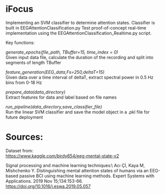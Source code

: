 # iFocus
Implementing an SVM classifier to determine attention states. Classifier is built in EEGAttentionClassification.py
Test proof-of-concept real-time implementation using the EEGAttentionClassification_Realtime.py script. 

Key functions:

*generate_epochs(file_path, TBuffer=15, time_index = 0)*\
Given input data file, calculate the duration of the recording and split into segments of length TBuffer

*feature_generation(EEG_data,Fs=250,deltaT=15)*\
Given data over a time interval of deltaT, extract spectral power in 0.5 Hz bins from 0-18 Hz

*prepare_data(data_directory)*\
Extract features for data and label based on file names

*run_pipeline(data_directory,save_classifier_file)*\
Run the linear SVM classifier and save the model object in a .pkl file for future deployment

# Sources:

Dataset from: \
https://www.kaggle.com/birdy654/eeg-mental-state-v2

Signal processing and machine learning techniques:\ 
Acı Çİ, Kaya M, Mishchenko Y. Distinguishing mental attention states of humans via an EEG-based passive BCI using machine learning methods. Expert Systems with Applications. 2019 Nov 15;134:153-66. https://doi.org/10.1016/j.eswa.2019.05.057

